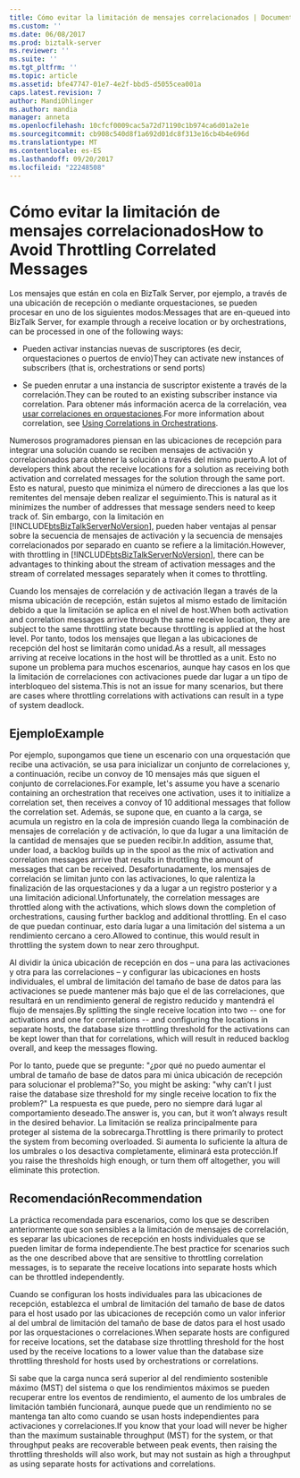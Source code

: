 ```yaml
---
title: Cómo evitar la limitación de mensajes correlacionados | Documentos de Microsoft
ms.custom: ''
ms.date: 06/08/2017
ms.prod: biztalk-server
ms.reviewer: ''
ms.suite: ''
ms.tgt_pltfrm: ''
ms.topic: article
ms.assetid: bfe47747-01e7-4e2f-bbd5-d5055cea001a
caps.latest.revision: 7
author: MandiOhlinger
ms.author: mandia
manager: anneta
ms.openlocfilehash: 10cfcf0009cac5a72d71190c1b974ca6d01a2e1e
ms.sourcegitcommit: cb908c540d8f1a692d01dc8f313e16cb4b4e696d
ms.translationtype: MT
ms.contentlocale: es-ES
ms.lasthandoff: 09/20/2017
ms.locfileid: "22248508"
---
```

# <a name="how-to-avoid-throttling-correlated-messages"></a><span data-ttu-id="83585-102">Cómo evitar la limitación de mensajes correlacionados</span><span class="sxs-lookup"><span data-stu-id="83585-102">How to Avoid Throttling Correlated Messages</span></span>
<span data-ttu-id="83585-103">Los mensajes que están en cola en BizTalk Server, por ejemplo, a través de una ubicación de recepción o mediante orquestaciones, se pueden procesar en uno de los siguientes modos:</span><span class="sxs-lookup"><span data-stu-id="83585-103">Messages that are en-queued into BizTalk Server, for example through a receive location or by orchestrations, can be processed in one of the following ways:</span></span>  
  
-   <span data-ttu-id="83585-104">Pueden activar instancias nuevas de suscriptores (es decir, orquestaciones o puertos de envío)</span><span class="sxs-lookup"><span data-stu-id="83585-104">They can activate new instances of subscribers (that is, orchestrations or send ports)</span></span>  
  
-   <span data-ttu-id="83585-105">Se pueden enrutar a una instancia de suscriptor existente a través de la correlación.</span><span class="sxs-lookup"><span data-stu-id="83585-105">They can be routed to an existing subscriber instance via correlation.</span></span> <span data-ttu-id="83585-106">Para obtener más información acerca de la correlación, vea [usar correlaciones en orquestaciones](../core/using-correlations-in-orchestrations.md).</span><span class="sxs-lookup"><span data-stu-id="83585-106">For more information about correlation, see [Using Correlations in Orchestrations](../core/using-correlations-in-orchestrations.md).</span></span>  
  
 <span data-ttu-id="83585-107">Numerosos programadores piensan en las ubicaciones de recepción para integrar una solución cuando se reciben mensajes de activación y correlacionados para obtener la solución a través del mismo puerto.</span><span class="sxs-lookup"><span data-stu-id="83585-107">A lot of developers think about the receive locations for a solution as receiving both activation and correlated messages for the solution through the same port.</span></span> <span data-ttu-id="83585-108">Esto es natural, puesto que minimiza el número de direcciones a las que los remitentes del mensaje deben realizar el seguimiento.</span><span class="sxs-lookup"><span data-stu-id="83585-108">This is natural as it minimizes the number of addresses that message senders need to keep track of.</span></span> <span data-ttu-id="83585-109">Sin embargo, con la limitación en [!INCLUDE[btsBizTalkServerNoVersion](../includes/btsbiztalkservernoversion-md.md)], pueden haber ventajas al pensar sobre la secuencia de mensajes de activación y la secuencia de mensajes correlacionados por separado en cuanto se refiere a la limitación.</span><span class="sxs-lookup"><span data-stu-id="83585-109">However, with throttling in [!INCLUDE[btsBizTalkServerNoVersion](../includes/btsbiztalkservernoversion-md.md)], there can be advantages to thinking about the stream of activation messages and the stream of correlated messages separately when it comes to throttling.</span></span>  
  
 <span data-ttu-id="83585-110">Cuando los mensajes de correlación y de activación llegan a través de la misma ubicación de recepción, están sujetos al mismo estado de limitación debido a que la limitación se aplica en el nivel de host.</span><span class="sxs-lookup"><span data-stu-id="83585-110">When both activation and correlation messages arrive through the same receive location, they are subject to the same throttling state because throttling is applied at the host level.</span></span> <span data-ttu-id="83585-111">Por tanto, todos los mensajes que llegan a las ubicaciones de recepción del host se limitarán como unidad.</span><span class="sxs-lookup"><span data-stu-id="83585-111">As a result, all messages arriving at receive locations in the host will be throttled as a unit.</span></span> <span data-ttu-id="83585-112">Esto no supone un problema para muchos escenarios, aunque hay casos en los que la limitación de correlaciones con activaciones puede dar lugar a un tipo de interbloqueo del sistema.</span><span class="sxs-lookup"><span data-stu-id="83585-112">This is not an issue for many scenarios, but there are cases where throttling correlations with activations can result in a type of system deadlock.</span></span>  
  
## <a name="example"></a><span data-ttu-id="83585-113">Ejemplo</span><span class="sxs-lookup"><span data-stu-id="83585-113">Example</span></span>  
 <span data-ttu-id="83585-114">Por ejemplo, supongamos que tiene un escenario con una orquestación que recibe una activación, se usa para inicializar un conjunto de correlaciones y, a continuación, recibe un convoy de 10 mensajes más que siguen el conjunto de correlaciones.</span><span class="sxs-lookup"><span data-stu-id="83585-114">For example, let's assume you have a scenario containing an orchestration that receives one activation, uses it to initialize a correlation set, then receives a convoy of 10 additional messages that follow the correlation set.</span></span> <span data-ttu-id="83585-115">Además, se supone que, en cuanto a la carga, se acumula un registro en la cola de impresión cuando llega la combinación de mensajes de correlación y de activación, lo que da lugar a una limitación de la cantidad de mensajes que se pueden recibir.</span><span class="sxs-lookup"><span data-stu-id="83585-115">In addition, assume that, under load, a backlog builds up in the spool as the mix of activation and correlation messages arrive that results in throttling the amount of messages that can be received.</span></span> <span data-ttu-id="83585-116">Desafortunadamente, los mensajes de correlación se limitan junto con las activaciones, lo que ralentiza la finalización de las orquestaciones y da a lugar a un registro posterior y a una limitación adicional.</span><span class="sxs-lookup"><span data-stu-id="83585-116">Unfortunately, the correlation messages are throttled along with the activations, which slows down the completion of orchestrations, causing further backlog and additional throttling.</span></span> <span data-ttu-id="83585-117">En el caso de que puedan continuar, esto daría lugar a una limitación del sistema a un rendimiento cercano a cero.</span><span class="sxs-lookup"><span data-stu-id="83585-117">Allowed to continue, this would result in throttling the system down to near zero throughput.</span></span>  
  
 <span data-ttu-id="83585-118">Al dividir la única ubicación de recepción en dos – una para las activaciones y otra para las correlaciones – y configurar las ubicaciones en hosts individuales, el umbral de limitación del tamaño de base de datos para las activaciones se puede mantener más bajo que el de las correlaciones, que resultará en un rendimiento general de registro reducido y mantendrá el flujo de mensajes.</span><span class="sxs-lookup"><span data-stu-id="83585-118">By splitting the single receive location into two -- one for activations and one for correlations -- and configuring the locations in separate hosts, the database size throttling threshold for the activations can be kept lower than that for correlations, which will result in reduced backlog overall, and keep the messages flowing.</span></span>  
  
 <span data-ttu-id="83585-119">Por lo tanto, puede que se pregunte: "¿por qué no puedo aumentar el umbral de tamaño de base de datos para mi única ubicación de recepción para solucionar el problema?"</span><span class="sxs-lookup"><span data-stu-id="83585-119">So, you might be asking: "why can’t I just raise the database size threshold for my single receive location to fix the problem?"</span></span> <span data-ttu-id="83585-120">La respuesta es que puede, pero no siempre dará lugar al comportamiento deseado.</span><span class="sxs-lookup"><span data-stu-id="83585-120">The answer is, you can, but it won’t always result in the desired behavior.</span></span> <span data-ttu-id="83585-121">La limitación se realiza principalmente para proteger al sistema de la sobrecarga.</span><span class="sxs-lookup"><span data-stu-id="83585-121">Throttling is there primarily to protect the system from becoming overloaded.</span></span> <span data-ttu-id="83585-122">Si aumenta lo suficiente la altura de los umbrales o los desactiva completamente, eliminará esta protección.</span><span class="sxs-lookup"><span data-stu-id="83585-122">If you raise the thresholds high enough, or turn them off altogether, you will eliminate this protection.</span></span>  
  
## <a name="recommendation"></a><span data-ttu-id="83585-123">Recomendación</span><span class="sxs-lookup"><span data-stu-id="83585-123">Recommendation</span></span>  
 <span data-ttu-id="83585-124">La práctica recomendada para escenarios, como los que se describen anteriormente que son sensibles a la limitación de mensajes de correlación, es separar las ubicaciones de recepción en hosts individuales que se pueden limitar de forma independiente.</span><span class="sxs-lookup"><span data-stu-id="83585-124">The best practice for scenarios such as the one described above that are sensitive to throttling correlation messages, is to separate the receive locations into separate hosts which can be throttled independently.</span></span>  
  
 <span data-ttu-id="83585-125">Cuando se configuran los hosts individuales para las ubicaciones de recepción, establezca el umbral de limitación del tamaño de base de datos para el host usado por las ubicaciones de recepción como un valor inferior al del umbral de limitación del tamaño de base de datos para el host usado por las orquestaciones o correlaciones.</span><span class="sxs-lookup"><span data-stu-id="83585-125">When separate hosts are configured for receive locations, set the database size throttling threshold for the host used by the receive locations to a lower value than the database size throttling threshold for hosts used by orchestrations or correlations.</span></span>  
  
 <span data-ttu-id="83585-126">Si sabe que la carga nunca será superior al del rendimiento sostenible máximo (MST) del sistema o que los rendimientos máximos se pueden recuperar entre los eventos de rendimiento, el aumento de los umbrales de limitación también funcionará, aunque puede que un rendimiento no se mantenga tan alto como cuando se usan hosts independientes para activaciones y correlaciones.</span><span class="sxs-lookup"><span data-stu-id="83585-126">If you know that your load will never be higher than the maximum sustainable throughput (MST) for the system, or that throughput peaks are recoverable between peak events, then raising the throttling thresholds will also work, but may not sustain as high a throughput as using separate hosts for activations and correlations.</span></span>